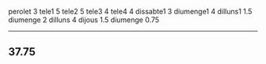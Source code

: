 perolet 3
tele1 5
tele2 5
tele3 4
tele4 4
dissabte1 3
diumenge1 4
dilluns1 1.5
diumenge 2
dilluns 4
dijous 1.5
diumenge 0.75

----
37.75
----

